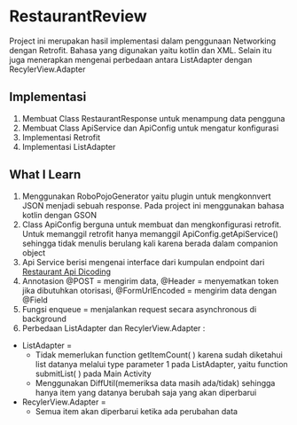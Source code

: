 # RestaurantReview
Project ini merupakan hasil implementasi dalam penggunaan Networking dengan Retrofit. Bahasa yang digunakan yaitu kotlin dan XML. Selain itu juga menerapkan mengenai perbedaan antara ListAdapter dengan RecylerView.Adapter
## Implementasi
1. Membuat Class RestaurantResponse untuk menampung data pengguna
2. Membuat Class ApiService dan ApiConfig untuk mengatur konfigurasi
3. Implementasi Retrofit
4. Implementasi ListAdapter
## What I Learn
1. Menggunakan RoboPojoGenerator yaitu plugin untuk mengkonnvert JSON menjadi sebuah response. Pada project ini menggunakan bahasa kotlin dengan GSON
2. Class ApiConfig berguna untuk membuat dan mengkonfigurasi retrofit. Untuk memanggil retrofit hanya memanggil ApiConfig.getApiService() sehingga tidak menulis berulang kali karena berada dalam companion object
3. Api Service berisi mengenai interface dari kumpulan endpoint dari <a href="https://restaurant-api.dicoding.dev/detail/uewq1zg2zlskfw1e867" target="_blank">Restaurant Api Dicoding</a>
4. Annotasion @POST = mengirim data, @Header = menyematkan token jika dibutuhkan otorisasi, @FormUrlEncoded = mengirim data dengan @Field
5. Fungsi enqueue = menjalankan request secara asynchronous di background
6. Perbedaan ListAdapter dan RecylerView.Adapter :
* ListAdapter =
  * Tidak memerlukan function getItemCount( ) karena sudah diketahui list datanya melalui type parameter 1 pada ListAdapter, yaitu function submitList( ) pada Main Activity
  * Menggunakan DiffUtil(memeriksa data masih ada/tidak) sehingga hanya item yang datanya berubah saja yang akan diperbarui
* RecylerView.Adapter =
  * Semua item akan diperbarui ketika ada perubahan data

